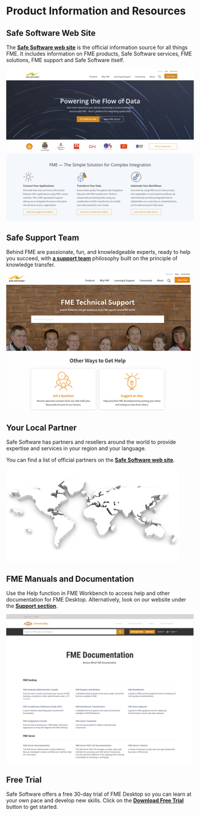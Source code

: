 # Product Information and Resources #

## Safe Software Web Site ##
The **[Safe Software web site](https://www.safe.com/ "Safe Software web site")** is the official information source for all things FME. It includes information on FME products, Safe Software services, FME solutions, FME support and Safe Software itself.

![](./Images/Img6.001.SafeWebSite.png)

## Safe Support Team ##
Behind FME are passionate, fun, and knowledgeable experts, ready to help you succeed, with **[a support team](https://www.safe.com/support/ "FME Support page")** philosophy built on the principle of knowledge transfer.

![](./Images/Img6.002.SafeSupportTeam.png)

## Your Local Partner ##
Safe Software has partners and resellers around the world to provide expertise and services in your region and your language.

You can find a list of official partners on the **[Safe Software web site](http://www.safe.com/partners/ "FME Partners Page")**.

![](./Images/Img6.003.SafePartnersWorldImage.png)

## FME Manuals and Documentation ##
Use the Help function in FME Workbench to access help and other documentation for FME Desktop. Alternatively, look on our website under the **[Support section](https://knowledge.safe.com/page/documentation/index.html "FME Product Documentation")**.

![](./Images/Img6.004.DesktopSafeDocumentation.png)

## Free Trial ##
Safe Software offers a free 30-day trial of FME Desktop so you can learn at your own pace and develop new skills. Click on the **[Download Free Trial](https://www.safe.com/fme/fme-desktop/)** button to get started.
